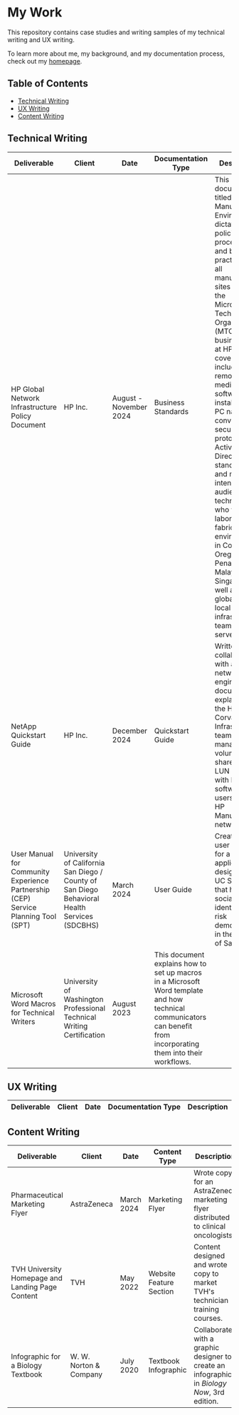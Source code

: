 # My Work

This repository contains case studies and writing samples of my technical writing and UX writing.

To learn more about me, my background, and my documentation process, check out my [homepage](https://github.com/dvargo22).

## Table of Contents
- [Technical Writing](#technical-writing)
- [UX Writing](#ux-writing)
- [Content Writing](#content-writing)

## Technical Writing
| Deliverable | Client | Date | Documentation Type | Description |
| ------------- |----------------- |------------------ | ----------- | ----------- |
| HP Global Network Infrastructure Policy Document | HP Inc. | August - November 2024 | Business Standards | This document, titled "Secure Manufacturing Environment," dictates the policies, procedures, and best practices for all manufacturing sites under the Microfluidics Technology Organization (MTO) business unit at HP. Topics covered include removable media, software installation,  PC naming conventions, security patch protocols, Active Directory standards, and more. The intended audience is technicians who work in laboratory and fabrication environments in Corvallis, Oregon, Penang, Malaysia, and Singapore, as well as the global and local network infrastructure teams who serve them. 
| NetApp Quickstart Guide | HP Inc. | December 2024 | Quickstart Guide | Written in collaboration with a network engineer, this document explains how the HP Corvallis Infrastructure team manages volumes, shares, and LUN storage with NetApp software for users on the HP Manufacturing network. 
| User Manual for Community Experience Partnership (CEP) Service Planning Tool (SPT) | University of California San Diego / County of San Diego Behavioral Health Services (SDCBHS) | March 2024 | User Guide | Created a user manual for a custom application designed by UC San Diego that helps social workers identify at-risk demographics in the County of San Diego.
| Microsoft Word Macros for Technical Writers | University of Washington Professional Technical Writing Certification | August 2023 |  This document explains how to set up macros in a Microsoft Word template and how technical communicators can benefit from incorporating them into their workflows.|

## UX Writing
| Deliverable | Client | Date | Documentation Type | Description |
| ------------- |----------------- |------------------ | ----------- | ----------- |

## Content Writing
| Deliverable | Client | Date | Content Type | Description |
| ------------- |----------------- |------------------ | ----------- | ----------- |
| Pharmaceutical Marketing Flyer | AstraZeneca | March 2024 | Marketing Flyer | Wrote copy for an AstraZeneca marketing flyer distributed to clinical oncologists.
| TVH University Homepage and Landing Page Content | TVH | May 2022 | Website Feature Section | Content designed and wrote copy to market TVH's technician training courses.
| Infographic for a Biology Textbook | W. W. Norton & Company | July 2020 | Textbook Infographic | Collaborated with a graphic designer to create an infographic in *Biology Now*, 3rd edition.
